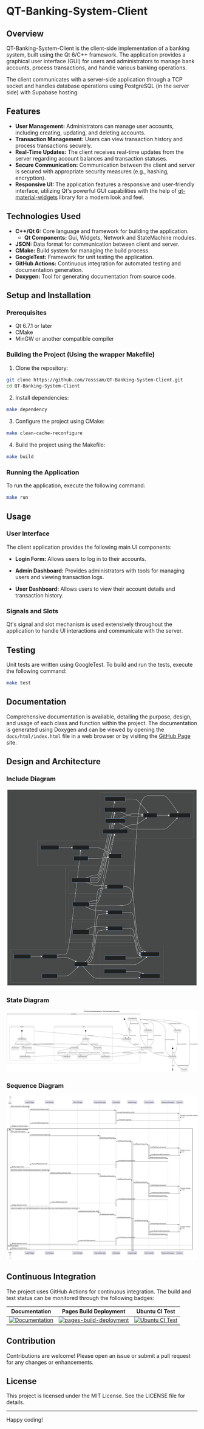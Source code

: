 # QT-Banking-System-Client

## Overview

QT-Banking-System-Client is the client-side implementation of a banking system, built using the Qt 6/C++ framework. The application provides a graphical user interface (GUI) for users and administrators to manage bank accounts, process transactions, and handle various banking operations.

The client communicates with a server-side application through a TCP socket and handles database operations using PostgreSQL (in the server side) with Supabase hosting.


## Features

- **User Management:** Administrators can manage user accounts, including creating, updating, and deleting accounts.
- **Transaction Management:** Users can view transaction history and process transactions securely.
- **Real-Time Updates:** The client receives real-time updates from the server regarding account balances and transaction statuses.
- **Secure Communication:** Communication between the client and server is secured with appropriate security measures (e.g., hashing, encryption).
- **Responsive UI:** The application features a responsive and user-friendly interface, utilizing Qt's powerful GUI capabilities with the help of [qt-material-widgets](https://github.com/sebcaux/qt-material-widgets) library for a modern look and feel.

## Technologies Used

- **C++/Qt 6:** Core language and framework for building the application.
	- **Qt Components:** Gui, Widgets, Network and StateMachine modules.
- **JSON:** Data format for communication between client and server.
- **CMake:** Build system for managing the build process.
- **GoogleTest:** Framework for unit testing the application.
- **GitHub Actions:** Continuous integration for automated testing and documentation generation.
- **Doxygen:** Tool for generating documentation from source code.

## Setup and Installation

### Prerequisites

- Qt 6.7.1 or later
- CMake
- MinGW or another compatible compiler

### Building the Project (Using the wrapper Makefile)

1. Clone the repository:
```sh
git clone https://github.com/7osssam/QT-Banking-System-Client.git
cd QT-Banking-System-Client
```

2. Install dependencies:
```sh
make dependency
```

3. Configure the project using CMake:
```sh
make clean-cache-reconfigure
```

4. Build the project using the Makefile:
```sh
make build
```

### Running the Application

To run the application, execute the following command:
```sh
make run
```
## Usage

### User Interface

The client application provides the following main UI components:

- **Login Form:** Allows users to log in to their accounts.
<!-- gif of login form -->
- **Admin Dashboard:** Provides administrators with tools for managing users and viewing transaction logs.
<!-- gif of admin dashboard -->
- **User Dashboard:** Allows users to view their account details and transaction history.
<!-- gif of user dashboard -->

### Signals and Slots

Qt's signal and slot mechanism is used extensively throughout the application to handle UI interactions and communicate with the server.

## Testing

Unit tests are written using GoogleTest. To build and run the tests, execute the following command:
```sh
make test
```

## Documentation

Comprehensive documentation is available, detailing the purpose, design, and usage of each class and function within the project. The documentation is generated using Doxygen and can be viewed by opening the `docs/html/index.html` file in a web browser or by visiting the [GitHub Page](https://7osssam.github.io/QT-Banking-System-Client/) site.

<!-- OOP design Diagrams (Class Diagrams, Sequence Diagrams, State Diagrams, Include Diagrams) -->
## Design and Architecture
### Include Diagram
![Include Diagram](docs/diagrams/mermaid/include_diagram.svg)
### State Diagram
![State Diagram](docs/diagrams/plantuml/state_diagram.svg)
### Sequence Diagram
![Sequence Diagram](docs/diagrams/plantuml/system_sequence_diagram.svg)


## Continuous Integration

The project uses GitHub Actions for continuous integration. The build and test status can be monitored through the following badges:

| Documentation | Pages Build Deployment | Ubuntu CI Test |
|---------------|------------------------|----------------|
| [![Documentation](https://github.com/7osssam/QT-Banking-System-Client/actions/workflows/documentation.yml/badge.svg)](https://github.com/7osssam/QT-Banking-System-Client/actions/workflows/documentation.yml) | [![pages-build-deployment](https://github.com/7osssam/QT-Banking-System-Client/actions/workflows/pages/pages-build-deployment/badge.svg)](https://github.com/7osssam/QT-Banking-System-Client/actions/workflows/pages/pages-build-deployment) | [![Ubuntu CI Test](https://github.com/7osssam/QT-Banking-System-Client/actions/workflows/Ubuntu.yml/badge.svg)](https://github.com/7osssam/QT-Banking-System-Client/actions/workflows/Ubuntu.yml) |

## Contribution

Contributions are welcome! Please open an issue or submit a pull request for any changes or enhancements.

## License

This project is licensed under the MIT License. See the LICENSE file for details.

---

Happy coding!
